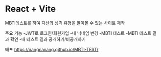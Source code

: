 # React + Vite

MBTI테스트를 하여 자신의 성격 유형을 알아볼 수 있는 사이트 제작

주요 기능
-JWT로 로그인/회원가입
-내 닉네임 변경
-MBTI 테스트
-MBTI 테스트 결과 확인
-내 테스트 결과 공개하기/비공개하기

배포
https://nangnanang.github.io/MBTI-TEST/

